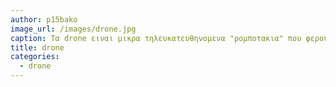 ```yaml
---
author: p15bako
image_url: /images/drone.jpg
caption: Tα drone ειναι μικρα τηλευκατευθηνομενα "ρομποτακια" που φερουν μια καμερα στο κατω μερος τους για την ληψη εικονων η και βιντεο απο αποστασεις που ενα ατομο δεν μπορει να τις φτασει απο μονο του.
title: drone 
categories:
  - drone
---
```


